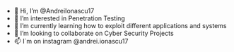 - 👋 Hi, I’m @AndreiIonascu17
- 👀 I’m interested in Penetration Testing
- 🌱 I’m currently learning how to exploit different applications and systems
- 💞️ I’m looking to collaborate on Cyber Security Projects
- 📫 I`m on instagram @andrei.ionascu17

<!---
Hello, you may be the one recruting me so why not check my applications to see my work :)
Hope you will like them <3 
--->
